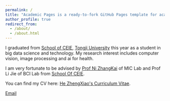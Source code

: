 ```yaml
---
permalink: /
title: "Academic Pages is a ready-to-fork GitHub Pages template for academic personal websites"
author_profile: true
redirect_from: 
  - /about/
  - /about.html
---
```

I graduated from [School of CEIE](https://see.tongji.edu.cn/), [Tongji University](https://www.tongji.edu.cn/) this year as a student in big data science and technology. My research interest includes computer vision, image processing and ai for health.

I am very fortunate to be advised by [Prof Ni ZhangKai](https://eezkni.github.io/) of MIC Lab and Prof Li Jie of BCI Lab from [School Of CEIE](https://see.tongji.edu.cn/).

You can find my CV here: [He ZhengXiao's Curriculum Vitae](../assets/Curriculum_Vitae.pdf).

[Email](mailto:zhengxiaohe4@gmail.com)
